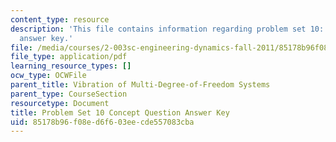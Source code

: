 ```yaml
---
content_type: resource
description: 'This file contains information regarding problem set 10: concept question
  answer key.'
file: /media/courses/2-003sc-engineering-dynamics-fall-2011/85178b96f08ed6f603eecde557083cba_MIT2_003SCF11_pset10CoSo.pdf
file_type: application/pdf
learning_resource_types: []
ocw_type: OCWFile
parent_title: Vibration of Multi-Degree-of-Freedom Systems
parent_type: CourseSection
resourcetype: Document
title: Problem Set 10 Concept Question Answer Key
uid: 85178b96-f08e-d6f6-03ee-cde557083cba
---
```

